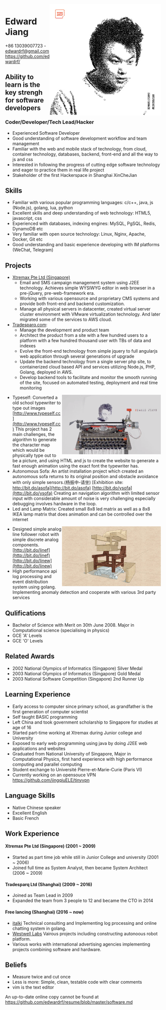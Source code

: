<img align="right" src="images/edwardrf-typeself.jpg" alt="Portrait with Typeself">

Edward Jiang
============
+86 13039007723 - edwardrf@gmail.com 
https://github.com/edwardrf/

Ability to learn is the key strengh for software developers
-----------------------------------------------------------

### Coder/Developer/Tech Lead/Hacker
* Experienced Software Developer
* Good understanding of software development workflow and team management
* Familiar with the web and mobile stack of technology, from cloud, container technology, databases, backend, front-end and all the way to js and css
* Interested in following the progress of cutting edge software technology and eager to practice them in real life project
* Stakeholder of the first Hackerspace in Shanghai XinCheJian

Skills
------
* Familiar with various popular programming languages: c/c++, java, js (Node.js), golang, lua, python
* Excellent skills and deep understanding of web technology: HTML5, javascript, css
* Experienced with databases, indexing engines: MySQL, PgSQL, Redis, DynamoDB etc
* Very familiar with open source technology: Linux, Nginx, Apache, Docker, Git etc
* Good understanding and basic experience developing with IM platforms (WeChat, Telegram)

Projects
--------
* [Xtremax Pte Ltd (Singapore)](http://www.xtremax.com/) 
  * Email and SMS campaign management system using J2EE technology. Achieves simple WYSIWYG editor in web browser in a pre-jQuery, pre-web-framework era.
  * Working with various opensource and proprietary CMS systems and provide both front-end and backend customization.
  * Manage all physical servers in datacenter, created virtual server cluster environment with VMware virtualization technology. And later migrated some of the services to AWS cloud.
* [Tradesparq.com](www.tradesparq.com):
  * Manage the development and product team
  * Architect the product from a site with a few hundred users to a platform with a few hundred thousand user with TBs of data and indexes
  * Evolve the front-end technology from simple jquery to full angularjs web application through several generations of upgrade
  * Update the backend technology from a single server php site, to containerized cloud based API and services utilizing Node.js, PHP, Golang, deployed in AWS.
  * Develop backend tools to facilitate and monitor the smooth running of the site, focused on automated testing, deployment and real time monitoring
<img align="right" src="images/typeself.png"/>

* Typeself: Converted a old school typewriter to type out images [http://www.typeself.cc](http://www.typeself.cc)
This project has 2 main challenges, the algorithm to generate the character map which would be physically type out to be a picture, and using HTML and js to create the website to generate a fast enough animation using the exact font the typewriter has.
* Autonomous Sofa: An artist installation project which created an autonomous sofa returns to its original position and obstacle avoidance with only simple sensors.(杨振中-请坐) [Exhibition site: http://bit.do/asofa](http://bit.do/asofa) [http://bit.do/ysofa](http://bit.do/ysofa)
Creating an navigation algorithm with limited sensor input with considerable amount of noise is very challenging especially debugging involves hardware in the loop.
* Led and Lamp Matrix: Created small 8x8 led matrix as well as a 8x8 IKEA lamp matrix that does animation and can be controlled over the internet
<img align="right" src="images/sofa.jpg"/>

* Designed simple analog line follower robot with simple discrete analog components. [http://bit.do/linef](http://bit.do/linef) [http://bit.do/linew](http://bit.do/linew)
* High performance api log processing and event distribution system using golang. Implementing anomaly detection and cooperate with various 3rd party services

Qulifications
-------------
* Bachelor of Science with Merit on 30th June 2008. Major in Computational science (specialising in physics)
* GCE 'A' Levels
* GCE 'O' Levels

Related Awards
--------------
* 2002 National Olympics of Informatics (Singapore) Silver Medal
* 2003 National Olympics of Informatics (Singapore) Gold Medal
* 2003 National Software Competition (Singapore) 2nd Runner Up 

Learning Experience
-------------------
* Early access to computer since primary school, as grandfather is the first generation of computer scientist
* Self taught BASIC programming
* Left China and took government scholarship to Singapore for studies at age of 16
* Started part-time working at Xtremax during Junior college and University
* Exposed to early web programming using java by doing J2EE web applications and websites
* Graduated from National University of Singapore, Major in Computational Physics, first hand experience with high performance computing and parallel computing
* Student exchange to Université Pierre-et-Marie-Curie (Paris VI)
* Currently working on an opensouce VPN https://github.com/jingqiuELE/tinyvpn

Language Skills
---------------
* Native Chinese speaker
* Excellent English
* Basic French

Work Experience
---------------
#### Xtremax Pte Ltd (Singapore) (2001 ~ 2009)
* Started as part time job while still in Junior College and university (2001 ~ 2006)
* Joined full time as System Analyst, then became System Architect (2006 ~ 2009)

#### Tradesparq Ltd (Shanghai) (2009 ~ 2016)
* Joined as Team Lead in 2009
* Expanded the team from 3 people to 12 and became the CTO in 2014

#### Free lancing (Shanghai) (2016 ~ now)
* [italki](www.italki.com) Technical consulting and Implementing log processing and online chatting system in golang.
* [Westwell Labs](http://www.westwell-lab.com/index_en.html) Vairous projects including constructing autonoous robot platform.
* Various works with international advertising agencies implementing projects combining software and hardware.

Beliefs
-------
* Measure twice and cut once
* Less is more: Simple, clean, testable code with clear comments
* vim is the text editor

An up-to-date online copy cannot be found at https://github.com/edwardrf/resume/blob/master/software.md
